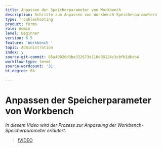 ```yaml
---
title: Anpassen der Speicherparameter von Workbench
description: Schritte zum Anpassen von Workbench-Speicherparametern
type: Troubleshooting
product: forms
role: Admin
level: Beginner
version: 6.5
feature: 'Workbench '
topic: Administration
index: y
source-git-commit: 65a40826d3be322673e116d98124c3cbfb1d6eb4
workflow-type: tm+mt
source-wordcount: '31'
ht-degree: 6%

---
```




# Anpassen der Speicherparameter von Workbench

*In diesem Video wird der Prozess zur Anpassung der Workbench-Speicherparameter erläutert.*

>[!VIDEO](https://video.tv.adobe.com/v/335509?quality=9&learn=on)

